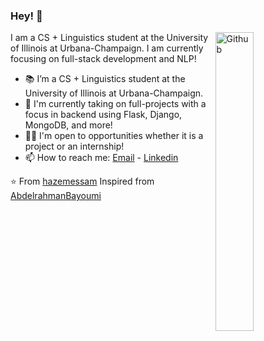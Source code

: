 ### Hey! 👋

<img width="35%" align="right" alt="Github" src="https://giffiles.alphacoders.com/163/163818.gif" />

I am a CS + Linguistics student at the University of Illinois at Urbana-Champaign. I am currently focusing on full-stack development and NLP!

- 📚 I’m a CS + Linguistics student at the University of Illinois at Urbana-Champaign.
- 🤔 I'm currently taking on full-projects with a focus in backend using Flask, Django, MongoDB, and more!
- 🙋‍♂️ I'm open to opportunities whether it is a project or an internship!
- 📫 How to reach me: [Email](lgalin6@illinois.edu) - [Linkedin](https://www.linkedin.com/in/leonardo-galindo-frias/)

⭐️ From [hazemessam](https://github.com/hazemessam)
Inspired from [AbdelrahmanBayoumi](https://github.com/abdelrahmanbayoumi)
